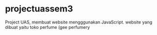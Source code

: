 # projectuassem3
 Project UAS, membuat website mengggunakan JavaScript. website yang dibuat yaitu toko perfume (gee perfumery
